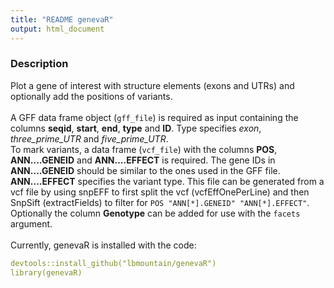 ```yaml
---
title: "README genevaR"
output: html_document
---
```


### Description

Plot a gene of interest with structure elements (exons and UTRs) and optionally add the positions of variants.
\
\
A GFF data frame object (`gff_file`) is required as input containing the columns **seqid**, **start**, **end**, **type** and **ID**. Type specifies _exon_, _three_prime_UTR_ and _five_prime_UTR_.
\
To mark variants, a data frame (`vcf_file`) with the columns **POS**, **ANN....GENEID** and **ANN....EFFECT** is required. The gene IDs in **ANN....GENEID** should be similar to the ones used in the GFF file. **ANN....EFFECT** specifies the variant type. This file can be generated from a vcf file by using snpEFF to first split the vcf (vcfEffOnePerLine) and then SnpSift (extractFields) to filter for  `POS "ANN[*].GENEID" "ANN[*].EFFECT"`.
\
Optionally the column **Genotype** can be added for use with the `facets` argument.
\
\
Currently, genevaR is installed with the code:
```yaml
devtools::install_github("lbmountain/genevaR")
library(genevaR)
```